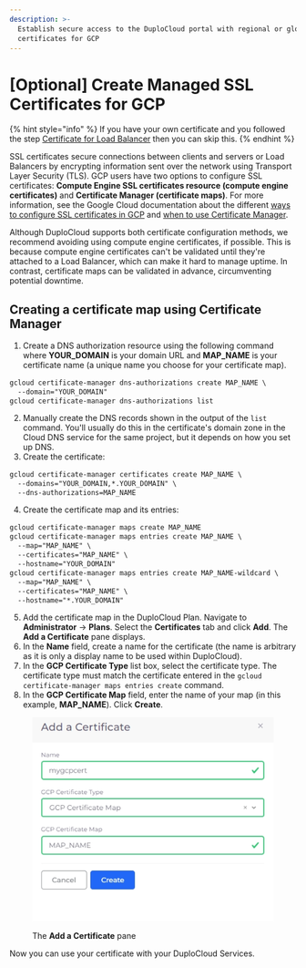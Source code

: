 ```yaml
---
description: >-
  Establish secure access to the DuploCloud portal with regional or global SSL
  certificates for GCP
---
```


# \[Optional] Create Managed SSL Certificates for GCP

{% hint style="info" %}
If you have your own certificate and you followed the step [Certificate for Load Balancer](certificate-for-load-balancer.md) then you can skip this.
{% endhint %}

SSL certificates secure connections between clients and servers or Load Balancers by encrypting information sent over the network using Transport Layer Security (TLS). GCP users have two options to configure SSL certificates: **Compute Engine SSL certificates resource (compute engine certificates)** and **Certificate Manager (certificate maps)**. For more information, see the Google Cloud documentation about the different [ways to configure SSL certificates in GCP](https://cloud.google.com/load-balancing/docs/ssl-certificates#config-tech) and [when to use Certificate Manager](https://cloud.google.com/certificate-manager/docs/overview#when-to-use).&#x20;

Although DuploCloud supports both certificate configuration methods, we recommend avoiding using compute engine certificates, if possible. This is because compute engine certificates can't be validated until they're attached to a Load Balancer, which can make it hard to manage uptime. In contrast, certificate maps can be validated in advance, circumventing potential downtime.&#x20;

## Creating a certificate map using Certificate Manager

1. Create a DNS authorization resource using the following command where **YOUR\_DOMAIN** is your domain URL and **MAP\_NAME** is your certificate name (a unique name you choose for your certificate map).&#x20;

```
gcloud certificate-manager dns-authorizations create MAP_NAME \
  --domain="YOUR_DOMAIN"
gcloud certificate-manager dns-authorizations list
```

2. Manually create the DNS records shown in the output of the `list` command. You'll usually do this in the certificate's domain zone in the Cloud DNS service for the same project, but it depends on how you set up DNS.&#x20;
3. Create the certificate:

```
gcloud certificate-manager certificates create MAP_NAME \
  --domains="YOUR_DOMAIN,*.YOUR_DOMAIN" \
  --dns-authorizations=MAP_NAME
```

4. Create the certificate map and its entries:

```
gcloud certificate-manager maps create MAP_NAME
gcloud certificate-manager maps entries create MAP_NAME \
  --map="MAP_NAME" \
  --certificates="MAP_NAME" \
  --hostname="YOUR_DOMAIN"
gcloud certificate-manager maps entries create MAP_NAME-wildcard \
  --map="MAP_NAME" \
  --certificates="MAP_NAME" \
  --hostname="*.YOUR_DOMAIN"
```

5. Add the certificate map in the DuploCloud Plan. Navigate to **Administrator** -> **Plans**. Select the **Certificates** tab and click **Add**. The **Add a Certificate** pane displays.&#x20;
6. In the **Name** field, create a name for the certificate (the name is arbitrary as it is only a display name to be used within DuploCloud).&#x20;
7. In the **GCP Certificate Type** list box, select the certificate type. The certificate type must match the certificate entered in the `gcloud certificate-manager maps entries create` command.&#x20;
8. In the **GCP Certificate Map** field, enter the name of your map (in this example, **MAP\_NAME**). Click **Create**.

<div align="left">

<figure><img src="../../.gitbook/assets/add cert image.png" alt=""><figcaption><p>The <strong>Add a Certificate</strong> pane</p></figcaption></figure>

</div>

Now you can use your certificate with your DuploCloud Services.
